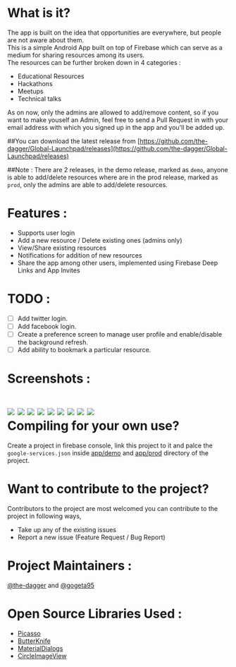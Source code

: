 What is it?
====
The app is built on the idea that opportunities are everywhere, but people are not aware about them.<br>
This is a simple Android App built on top of Firebase which can serve as a medium for sharing resources among its users.<br>
The resources can be further broken down in 4 categories :
* Educational Resources
* Hackathons
* Meetups
* Technical talks

As on now, only the admins are allowed to add/remove content, so if you want to make youself an Admin, feel free to send a Pull Request in with your email address with which you signed up in the app and you'll be added up.

##You can download the latest release from 
[https://github.com/the-dagger/Global-Launchpad/releases](https://github.com/the-dagger/Global-Launchpad/releases)

##Note : 
There are 2 releases, in the demo release, marked as `demo`, anyone is able to add/delete resources where are in the prod release, marked as `prod`, only the admins are able to add/delete resources.

Features : 
====
* Supports user login
* Add a new resource / Delete existing ones (admins only)
* View/Share existing resources
* Notifications for addition of new resources
* Share the app among other users, implemented using Firebase Deep Links and App Invites

TODO : 
====
- [ ] Add twitter login.
- [ ] Add facebook login.
- [ ] Create a preference screen to manage user profile and enable/disable the background refresh.
- [ ] Add ability to bookmark a particular resource.

Screenshots :
====
![](https://i.imgur.com/gIJhhc3.png?1)  ![](https://i.imgur.com/J9WKLCL.png?1)  ![](https://i.imgur.com/nwoscQb.png?1)  ![](https://i.imgur.com/krBQleU.png?1)
![](https://i.imgur.com/zO2KgYo.png?1)  ![](https://i.imgur.com/RqGv1xf.png?1)  ![](https://i.imgur.com/gUnvbnw.png?2)  ![](https://i.imgur.com/eAau9Na.png?1)  ![](https://i.imgur.com/1dsMdZH.png?1)  
Compiling for your own use?
====
Create a project in firebase console, link this project to it and palce the `google-services.json` inside  [app/demo](/app/demo) and [app/prod](/app/prod) directory of the project.

Want to contribute to the project?
====
Contributors to the project are most welcomed you can contribute to the project in following ways,
* Take up any of the existing issues 
* Report a new issue (Feature Request / Bug Report)

Project Maintainers :
====
[@the-dagger](https://github.com/the-dagger) and [@gogeta95](https://github.com/gogeta95)

Open Source Libraries Used :
====
* [Picasso](https://github.com/square/picasso)
* [ButterKnife](https://github.com/JakeWharton/butterknife)
* [MaterialDialogs](https://github.com/afollestad/material-dialogs)
* [CircleImageView](https://github.com/hdodenhof/CircleImageView)
